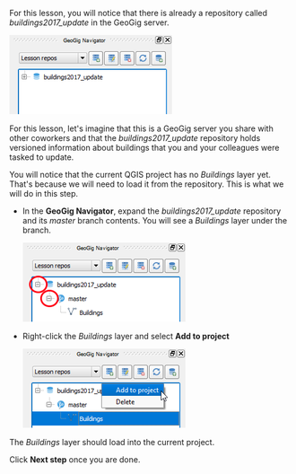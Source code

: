 For this lesson, you will notice that there is already a repository
called *buildings2017_update* in the GeoGig server.

![existing_repo](existing_repo.png)

For this lesson, let's imagine that this is a GeoGig
server you share with other coworkers and that the
*buildings2017_update* repository holds versioned information about
buildings that you and your colleagues were tasked to update.

You will notice that the current QGIS project has no *Buildings* layer
yet. That's because we will need to load it from the repository. This is
what we will do in this step.

* In the **GeoGig Navigator**, expand the *buildings2017_update*
  repository and its *master* branch contents. You will see a *Buildings*
  layer under the branch.

    ![expand_repo_n_branch](expand_repo_n_branch.png)

* Right-click the *Buildings* layer and select **Add to project**

    ![add_to_project](add_to_project.png)

The *Buildings* layer should load into the current project.

Click **Next step** once you are done.